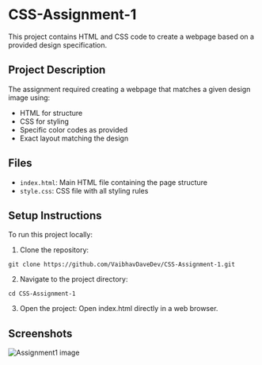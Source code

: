 # CSS-Assignment-1
This project contains HTML and CSS code to create a webpage based on a provided design specification.

## Project Description

The assignment required creating a webpage that matches a given design image using:
- HTML for structure
- CSS for styling
- Specific color codes as provided
- Exact layout matching the design

## Files
- `index.html`: Main HTML file containing the page structure
- `style.css`: CSS file with all styling rules

## Setup Instructions

To run this project locally:

1. Clone the repository:
```
git clone https://github.com/VaibhavDaveDev/CSS-Assignment-1.git
```
2. Navigate to the project directory:
```
cd CSS-Assignment-1
```
3. Open the project:
Open index.html directly in a web browser.

## Screenshots
![Assignment1 image](https://github.com/user-attachments/assets/7ed5b448-3ded-4f98-8d36-2a5d8cea18f2)


